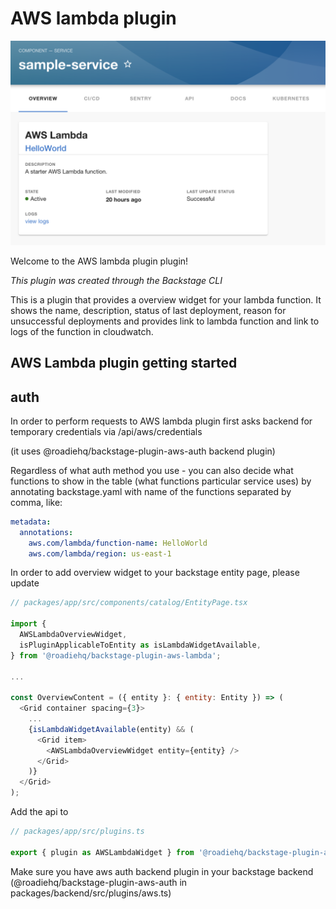 # AWS lambda plugin

![a list of pull requests in the GitHub Pull Requests](https://raw.githubusercontent.com/RoadieHQ/backstage-plugin-aws-lambda/master/docs/lambda-widget.png)

Welcome to the AWS lambda plugin plugin!

_This plugin was created through the Backstage CLI_

This is a plugin that provides a overview widget for your lambda function. It shows the name, description, status of last deployment, reason for unsuccessful deployments and provides link to lambda function and link to logs of the function in cloudwatch.

## AWS Lambda plugin getting started

## auth

In order to perform requests to AWS lambda plugin first asks backend for temporary credentials via /api/aws/credentials

(it uses @roadiehq/backstage-plugin-aws-auth backend plugin)

Regardless of what auth method you use - you can also decide what functions to show in the table (what functions particular service uses) by annotating backstage.yaml with name of the functions separated by comma, like:

```yaml
metadata:
  annotations:
    aws.com/lambda/function-name: HelloWorld
    aws.com/lambda/region: us-east-1
```

In order to add overview widget to your backstage entity page, please update

```js
// packages/app/src/components/catalog/EntityPage.tsx

import {
  AWSLambdaOverviewWidget,
  isPluginApplicableToEntity as isLambdaWidgetAvailable,
} from '@roadiehq/backstage-plugin-aws-lambda';

...

const OverviewContent = ({ entity }: { entity: Entity }) => (
  <Grid container spacing={3}>
    ...
    {isLambdaWidgetAvailable(entity) && (
      <Grid item>
        <AWSLambdaOverviewWidget entity={entity} />
      </Grid>
    )}
  </Grid>
);
```

Add the api to

```js
// packages/app/src/plugins.ts

export { plugin as AWSLambdaWidget } from '@roadiehq/backstage-plugin-aws-lambda';
```

Make sure you have aws auth backend plugin in your backstage backend (@roadiehq/backstage-plugin-aws-auth in packages/backend/src/plugins/aws.ts)
